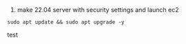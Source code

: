 1. make 22.04 server with security settings and launch ec2
```
sudo apt update && sudo apt upgrade -y
```


test